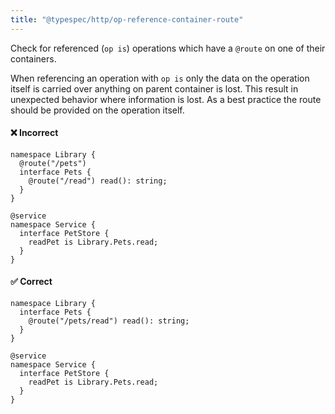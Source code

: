 ```yaml
---
title: "@typespec/http/op-reference-container-route"
---
```


Check for referenced (`op is`) operations which have a `@route` on one of their containers.

When referencing an operation with `op is` only the data on the operation itself is carried over anything on parent container is lost.
This result in unexpected behavior where information is lost.
As a best practice the route should be provided on the operation itself.

#### ❌ Incorrect

```tsp
namespace Library {
  @route("/pets")
  interface Pets {
    @route("/read") read(): string;
  }
}

@service
namespace Service {
  interface PetStore {
    readPet is Library.Pets.read;
  }
}
```

#### ✅ Correct

```tsp
namespace Library {
  interface Pets {
    @route("/pets/read") read(): string;
  }
}

@service
namespace Service {
  interface PetStore {
    readPet is Library.Pets.read;
  }
}
```
